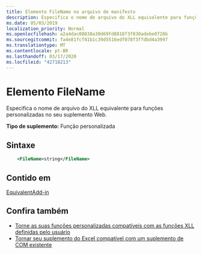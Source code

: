 ```yaml
---
title: Elemento FileName no arquivo de manifesto
description: Especifica o nome de arquivo do XLL equivalente para funções personalizadas no seu suplemento Web.
ms.date: 05/03/2019
localization_priority: Normal
ms.openlocfilehash: a2a4dac08038a30d69fd8818f3f030adebe0728b
ms.sourcegitcommit: fa4e81fcf41b1c39d5516edf078f3ffdbd4a3997
ms.translationtype: MT
ms.contentlocale: pt-BR
ms.lasthandoff: 03/17/2020
ms.locfileid: "42718213"
---
```

# <a name="filename-element"></a>Elemento FileName

Especifica o nome de arquivo do XLL equivalente para funções personalizadas no seu suplemento Web.

**Tipo de suplemento:** Função personalizada

## <a name="syntax"></a>Sintaxe

```XML
    <FileName>string</FileName>  
```

## <a name="contained-in"></a>Contido em

[EquivalentAdd-in](equivalentaddin.md)


## <a name="see-also"></a>Confira também

- [Torne as suas funções personalizadas compatíveis com as funções XLL definidas pelo usuário](../../excel/make-custom-functions-compatible-with-xll-udf.md)
- [Tornar seu suplemento do Excel compatível com um suplemento de COM existente](../../develop/make-office-add-in-compatible-with-existing-com-add-in.md)
